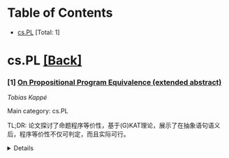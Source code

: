 <div id=toc></div>

# Table of Contents

- [cs.PL](#cs.PL) [Total: 1]


<div id='cs.PL'></div>

# cs.PL [[Back]](#toc)

### [1] [On Propositional Program Equivalence (extended abstract)](https://arxiv.org/abs/2507.07480)
*Tobias Kappé*

Main category: cs.PL

TL;DR: 论文探讨了命题程序等价性，基于(G)KAT理论，展示了在抽象语句语义后，程序等价性不仅可判定，而且实际可行。


<details>
  <summary>Details</summary>
Motivation: 通用程序等价性不可判定，但通过抽象语句语义，命题等价性问题变得可判定且实用。

Method: 使用(Guarded) Kleene代数与测试（(G)KAT）理论分析命题程序等价性。

Result: 展示了命题程序等价性在(G)KAT框架下的可行性与应用。

Conclusion: 命题程序等价性在(G)KAT理论中具有实际意义，为程序分析提供了新视角。

Abstract: General program equivalence is undecidable. However, if we abstract away the
semantics of statements, then this problem becomes not just decidable, but
practically feasible. For instance, a program of the form "if $b$ then $e$ else
$f$" should be equivalent to "if not $b$ then $f$ else $e$" - no matter what
$b$, $e$ and $f$ are. This kind of equivalence is known as propositional
equivalence. In this extended abstract, we discuss recent developments in
propositional program equivalence from the perspective of (Guarded) Kleene
Algebra with Tests, or (G)KAT.

</details>
